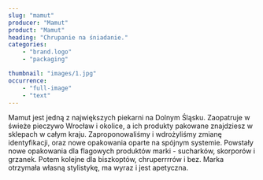 ```yaml
---
slug: "mamut"
producer: "Mamut"
product: "Mamut"
heading: "Chrupanie na śniadanie."
categories:
    - "brand.logo"
    - "packaging"

thumbnail: "images/1.jpg"
occurrence:
    - "full-image"
    - "text"
---
```

Mamut jest jedną z największych piekarni na Dolnym Śląsku.
Zaopatruje w świeże pieczywo Wrocław i okolice, a ich produkty
pakowane znajdziesz w sklepach w całym kraju. Zaproponowaliśmy i
wdrożyliśmy zmianę identyfikacji, oraz nowe opakowania oparte na
spójnym systemie. Powstały nowe opakowania dla flagowych
produktów marki - sucharków, skorporów i grzanek. Potem kolejne
dla biszkoptów, chruperrrrów i bez. Marka otrzymała własną
stylistykę, ma wyraz i jest apetyczna.